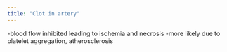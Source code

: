 ```yaml
---
title: "Clot in artery"
---
```

-blood flow inhibited leading to ischemia and necrosis 
-more likely due to platelet aggregation, atherosclerosis

